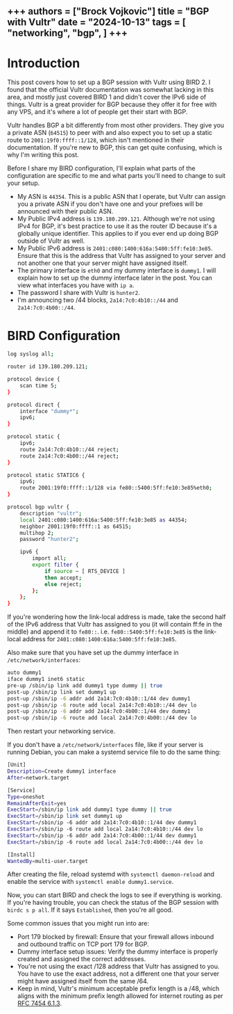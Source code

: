 +++
authors = ["Brock Vojkovic"]
title = "BGP with Vultr"
date = "2024-10-13"
tags = [
    "networking",
    "bgp",
]
+++
---

# Introduction

This post covers how to set up a BGP session with Vultr using BIRD 2. I found that the official Vultr documentation was somewhat lacking in this area, and mostly just covered BIRD 1 and didn't cover the IPv6 side of things. Vultr is a great provider for BGP because they offer it for free with any VPS, and it's where a lot of people get their start with BGP.

Vultr handles BGP a bit differently from most other providers. They give you a private ASN (`64515`) to peer with and also expect you to set up a static route to `2001:19f0:ffff::1/128`, which isn't mentioned in their documentation. If you're new to BGP, this can get quite confusing, which is why I'm writing this post.

Before I share my BIRD configuration, I'll explain what parts of the configuration are specific to me and what parts you'll need to change to suit your setup.
- My ASN is `44354`. This is a public ASN that I operate, but Vultr can assign you a private ASN if you don't have one and your prefixes will be announced with their public ASN.
- My Public IPv4 address is `139.180.209.121`. Although we're not using IPv4 for BGP, it's best practice to use it as the router ID because it's a globally unique identifier. This applies to if you ever end up doing BGP outside of Vultr as well.
- My Public IPv6 address is `2401:c080:1400:616a:5400:5ff:fe10:3e85`. Ensure that this is the address that Vultr has assigned to your server and not another one that your server might have assigned itself.
- The primary interface is `eth0` and my dummy interface is `dummy1`. I will explain how to set up the dummy interface later in the post. You can view what interfaces you have with `ip a`.
- The password I share with Vultr is `hunter2`.
- I'm announcing two /44 blocks, `2a14:7c0:4b10::/44` and `2a14:7c0:4b00::/44`.

# BIRD Configuration

```bash
log syslog all;

router id 139.180.209.121;

protocol device {
    scan time 5;
}

protocol direct {
    interface "dummy*";
    ipv6;
}

protocol static {
    ipv6;
    route 2a14:7c0:4b10::/44 reject;
    route 2a14:7c0:4b00::/44 reject;
}

protocol static STATIC6 {
    ipv6;
    route 2001:19f0:ffff::1/128 via fe80::5400:5ff:fe10:3e85%eth0;
}

protocol bgp vultr {
    description "vultr";
    local 2401:c080:1400:616a:5400:5ff:fe10:3e85 as 44354;
    neighbor 2001:19f0:ffff::1 as 64515;
    multihop 2;
    password "hunter2";

    ipv6 {
        import all;
        export filter {
            if source ~ [ RTS_DEVICE ]
            then accept;
            else reject;
        };
    };
}
```

If you're wondering how the link-local address is made, take the second half of the IPv6 address that Vultr has assigned to you (it will contain ff:fe in the middle) and append it to `fe80::`.
i.e. `fe80::5400:5ff:fe10:3e85` is the link-local address for `2401:c080:1400:616a:5400:5ff:fe10:3e85`.

Also make sure that you have set up the dummy interface in `/etc/network/interfaces`:

```bash
auto dummy1
iface dummy1 inet6 static
pre-up /sbin/ip link add dummy1 type dummy || true
post-up /sbin/ip link set dummy1 up
post-up /sbin/ip -6 addr add 2a14:7c0:4b10::1/44 dev dummy1
post-up /sbin/ip -6 route add local 2a14:7c0:4b10::/44 dev lo
post-up /sbin/ip -6 addr add 2a14:7c0:4b00::1/44 dev dummy1
post-up /sbin/ip -6 route add local 2a14:7c0:4b00::/44 dev lo
```

Then restart your networking service.

If you don't have a `/etc/network/interfaces` file, like if your server is running Debian, you can make a systemd service file to do the same thing:

```bash
[Unit]
Description=Create dummy1 interface
After=network.target

[Service]
Type=oneshot
RemainAfterExit=yes
ExecStart=/sbin/ip link add dummy1 type dummy || true
ExecStart=/sbin/ip link set dummy1 up
ExecStart=/sbin/ip -6 addr add 2a14:7c0:4b10::1/44 dev dummy1
ExecStart=/sbin/ip -6 route add local 2a14:7c0:4b10::/44 dev lo
ExecStart=/sbin/ip -6 addr add 2a14:7c0:4b00::1/44 dev dummy1
ExecStart=/sbin/ip -6 route add local 2a14:7c0:4b00::/44 dev lo

[Install]
WantedBy=multi-user.target
```

After creating the file, reload systemd with `systemctl daemon-reload` and enable the service with `systemctl enable dummy1.service`.

Now, you can start BIRD and check the logs to see if everything is working. If you're having trouble, you can check the status of the BGP session with `birdc s p all`. If it says `Established`, then you're all good.

Some common issues that you might run into are:
- Port 179 blocked by firewall: Ensure that your firewall allows inbound and outbound traffic on TCP port 179 for BGP.
- Dummy interface setup issues: Verify the dummy interface is properly created and assigned the correct addresses.
- You're not using the exact /128 address that Vultr has assigned to you. You have to use the exact address, not a different one that your server might have assigned itself from the same /64.
- Keep in mind, Vultr's minimum acceptable prefix length is a /48, which aligns with the minimum prefix length allowed for internet routing as per [RFC 7454 6.1.3](https://datatracker.ietf.org/doc/html/rfc7454#section-6.1.3).
